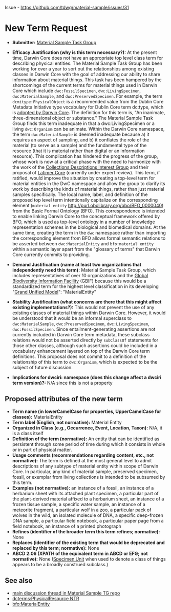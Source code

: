Issue - https://github.com/tdwg/material-sample/issues/31

# New Term Request

* **Submitter:** [Material Sample Task Group](https://www.tdwg.org/community/osr/material-sample/)
* **Efficacy Justification (why is this term necessary?):** At the present time, Darwin Core does not have an appropriate top level class term for describing physical entities. The Material Sample Task Group has been working for over a year to sort out the relationships among existing classes in Darwin Core with the goal of addressing our ability to share information about material things. This task has been hampered by the shortcomings of the current terms for material things used in Darwin Core which include `dwc:FossilSpecimen`, `dwc:LivingSpecimen`, `dwc:MaterialSample`, and `dwc:PreservedSpecimen`. For example, the term `dcmitype:PhysicalObject` is a recommended value from the Dublin Core Metadata Initiative type vocabulary for Dublin Core term dc:type, which is [adopted by Darwin Core](https://dwc.tdwg.org/terms/#dc:type). The definition for this term is, "An inanimate, three-dimensional object or substance." The Material Sample Task Group finds this term inadequate in that a dwc:LivingSpecimen or a living `dwc:Organism` can be animate. Within the Darwin Core namespace, the term `dwc:MaterialSample` is deemed inadequate because a) it requires an aspect of sampling, and b) it conflates the role of the material (to serve as a sample) and the fundamental type of the resource (that it is material rather than digital or an information resource). This complication has hindered the progress of the group, whose work is now at a critical phase with the need to harmonize with the work of the [Collections Descriptions Interest Group](https://www.tdwg.org/community/cd/) and their proposal of [Latimer Core](https://github.com/tdwg/cd/wiki) (currently under expert review). This term, if ratified, would improve the situation by creating a top-level term for material entities in the DwC namespace and allow the group to clarify its work by describing the kinds of material things, rather than just material samples specifically.
The local name, label, and definition of the proposed top level term intentionally capitalize on the corresponding element (`material entity` http://purl.obolibrary.org/obo/BFO_0000040) from the Basic Formal Ontology (BFO). This correspondence is intended to enable linking Darwin Core to the conceptual framework offered by BFO, which is used as top-level ontology in a number of knowledge representation schemes in the biological and biomedical domains. At the same time, creating the term in the `dwc` namespace rather than importing the corresponding element from BFO allows formal semantic relations to be asserted between `dwc:MaterialEntity` and `bfo:material entity` within a semantic layer apart from the "glossary of terms" that Darwin Core currently commits to providing.

* **Demand Justification (name at least two organizations that independently need this term):** Material Sample Task Group, which includes representatives of over 10 organizations and the [Global Biodiversity Information Facility](https://www.gbif.org/) (GBIF) because this would be a standardized term for the highest level classification in its developing "[Grand Unified Model](https://www.gbif.org/composition/HjlTr705BctcnaZkcjRJq/data-model-principal-composition)": "MaterialEntity"

* **Stability Justification (what concerns are there that this might affect existing implementations?):** This would not prevent the use of any existing classes of material things within Darwin Core. However, it would be understood that it would be an informal superclass to `dwc:MaterialSample`, `dwc:PreservedSpecimen`, `dwc:LivingSpecimen`, `dwc:FossilSpecimen`. Since entailment-generating assertions are not currently included in Darwin Core term metadata, these subclass relations would not be asserted directly by `subClassOf` statements for those other classes, although such assertions could be included in a vocabulary enhancement layered on top of the Darwin Core term definitions. This proposal does not commit to a definition of the relationship of this term to `dwc:Organism`, which is expected to be the subject of future discussion.
* **Implications for dwciri: namespace (does this change affect a dwciri term version)?:** N/A since this is not a property

## Proposed attributes of the new term
* **Term name (in lowerCamelCase for properties, UpperCamelCase for classes):** MaterialEntity
* **Term label (English, not normative):** Material Entity
* **Organized in Class (e.g., Occurrence, Event, Location, Taxon):** N/A, it is a class itself
* **Definition of the term (normative):** An entity that can be identified as persistent through some period of time during which it consists in whole or in part of physical matter.
* **Usage comments (recommendations regarding content, etc., not normative):** The term is defined at the most general level to admit descriptions of any subtype of material entity within scope of Darwin Core. In particular, any kind of material sample, preserved specimen, fossil, or exemplar from living collections is intended to be subsumed by this term.
* **Examples (not normative):** an instance of a fossil, an instance of a herbarium sheet with its attached plant specimen, a particular part of the plant-derived material affixed to a herbarium sheet, an instance of a frozen tissue sample, a specific water sample, an instance of a meteorite fragment, a particular wolf in a zoo, a particular pack of wolves in the wild, an isolated molecule of DNA, a specific deep-frozen DNA sample, a particular field notebook, a particular paper page from a field notebook, an instance of a printed photograph
* **Refines (identifier of the broader term this term refines; normative):** None
* **Replaces (identifier of the existing term that would be deprecated and replaced by this term; normative):** None
* **ABCD 2.06 (XPATH of the equivalent term in ABCD or EFG; not normative):** None ([Specimen Unit](https://abcd.tdwg.org/terms/#group-SpecimenUnit) when used to denote a class of things appears to be a broadly construed subclass.)

## See also
* [main discussion thread in Material Sample TG repo](https://github.com/tdwg/material-sample/issues/31)
* [dcterms:PhysicalResource NTR](https://github.com/tdwg/dwc/issues/421#)
* [bfo:MaterialEntity](http://purl.obolibrary.org/obo/BFO_0000040)
